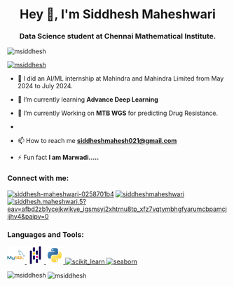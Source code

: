 <h1 align="center">Hey 👋, I'm Siddhesh Maheshwari</h1>
<h3 align="center">Data Science student at Chennai Mathematical Institute.</h3>

<p align="left"> <img src="https://komarev.com/ghpvc/?username=msiddhesh&label=Profile%20views&color=0e75b6&style=flat" alt="msiddhesh" /> </p>

<p align="left"> <a href="https://github.com/ryo-ma/github-profile-trophy"><img src="https://github-profile-trophy.vercel.app/?username=msiddhesh" alt="msiddhesh" /></a> </p>

- 🔭 I did an AI/ML internship at Mahindra and Mahindra Limited from May 2024 to July 2024.

- 🌱 I’m currently learning **Advance Deep Learning** 

- 🧪  I’m currently Working on **MTB WGS** for predicting Drug Resistance.
- 
- 📫 How to reach me **siddheshmahesh021@gmail.com**

- ⚡ Fun fact **I am Marwadi.....**

<h3 align="left">Connect with me:</h3>
<p align="left">
<a href="https://linkedin.com/in/siddhesh-maheshwari-0258701b4" target="blank"><img align="center" src="https://raw.githubusercontent.com/rahuldkjain/github-profile-readme-generator/master/src/images/icons/Social/linked-in-alt.svg" alt="siddhesh-maheshwari-0258701b4" height="30" width="40" /></a>
<a href="https://kaggle.com/siddheshmaheshwari" target="blank"><img align="center" src="https://raw.githubusercontent.com/rahuldkjain/github-profile-readme-generator/master/src/images/icons/Social/kaggle.svg" alt="siddheshmaheshwari" height="30" width="40" /></a>
<a href="https://fb.com/siddhesh.maheshwari.5?eav=afbd2zb1ycejkwikye_igsmsyj2xhtrnu8tp_xfz7vqtymbhgfyarumcbpamcjijhv4&paipv=0" target="blank"><img align="center" src="https://raw.githubusercontent.com/rahuldkjain/github-profile-readme-generator/master/src/images/icons/Social/facebook.svg" alt="siddhesh.maheshwari.5?eav=afbd2zb1ycejkwikye_igsmsyj2xhtrnu8tp_xfz7vqtymbhgfyarumcbpamcjijhv4&paipv=0" height="30" width="40" /></a>
</p>

<h3 align="left">Languages and Tools:</h3>
<p align="left"> <a href="https://www.mysql.com/" target="_blank" rel="noreferrer"> <img src="https://raw.githubusercontent.com/devicons/devicon/master/icons/mysql/mysql-original-wordmark.svg" alt="mysql" width="40" height="40"/> </a> <a href="https://pandas.pydata.org/" target="_blank" rel="noreferrer"> <img src="https://raw.githubusercontent.com/devicons/devicon/2ae2a900d2f041da66e950e4d48052658d850630/icons/pandas/pandas-original.svg" alt="pandas" width="40" height="40"/> </a> <a href="https://www.python.org" target="_blank" rel="noreferrer"> <img src="https://raw.githubusercontent.com/devicons/devicon/master/icons/python/python-original.svg" alt="python" width="40" height="40"/> </a> <a href="https://scikit-learn.org/" target="_blank" rel="noreferrer"> <img src="https://upload.wikimedia.org/wikipedia/commons/0/05/Scikit_learn_logo_small.svg" alt="scikit_learn" width="40" height="40"/> </a> <a href="https://seaborn.pydata.org/" target="_blank" rel="noreferrer"> <img src="https://seaborn.pydata.org/_images/logo-mark-lightbg.svg" alt="seaborn" width="40" height="40"/> </a> </p>

<p><img align="left" src="https://github-readme-stats.vercel.app/api/top-langs?username=msiddhesh&show_icons=true&locale=en&layout=compact" alt="msiddhesh" /></p>

<p>&nbsp;<img align="center" src="https://github-readme-stats.vercel.app/api?username=msiddhesh&show_icons=true&locale=en" alt="msiddhesh" /></p>
